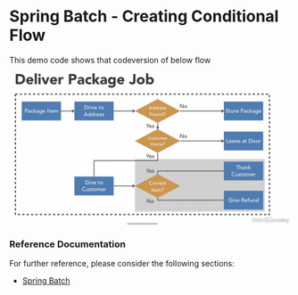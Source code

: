 # Spring Batch - Creating Conditional Flow

This demo code shows that codeversion of below flow

![](img/scenerio.jpeg)



### Reference Documentation

For further reference, please consider the following sections:

* [Spring Batch](https://docs.spring.io/spring-boot/docs/2.7.0/reference/htmlsingle/#howto-batch-applications)



